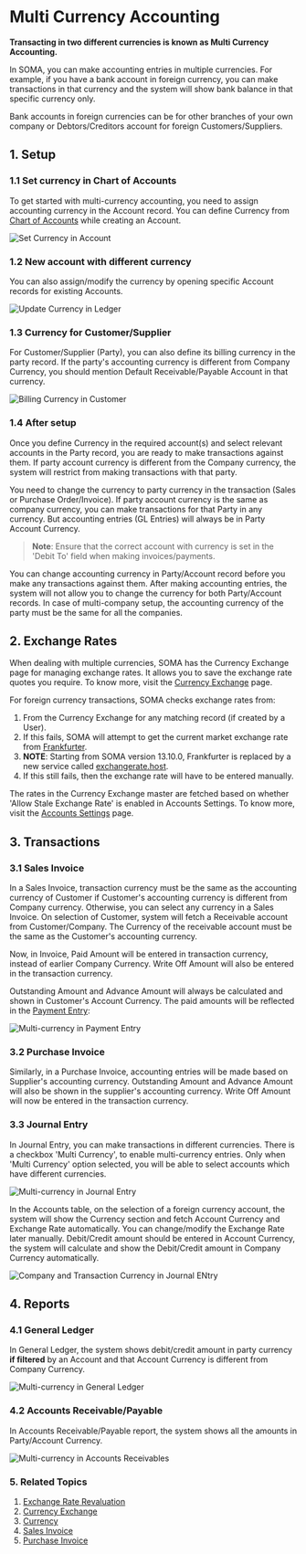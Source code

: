 
# Multi Currency Accounting


**Transacting in two different currencies is known as Multi Currency Accounting.**


In SOMA, you can make accounting entries in multiple currencies. For example, if you have a bank account in foreign currency, you can make transactions in that currency and the system will show bank balance in that specific currency only.


Bank accounts in foreign currencies can be for other branches of your own company or Debtors/Creditors account for foreign Customers/Suppliers.


## 1. Setup


### 1.1 Set currency in Chart of Accounts


To get started with multi-currency accounting, you need to assign accounting currency in the Account record. You can define Currency from [Chart of Accounts](/docs/en/accounts/chart-of-accounts) while creating an Account.


![Set Currency in Account](/files/set-default-currency-in-ledger.png)


### 1.2 New account with different currency


You can also assign/modify the currency by opening specific Account records for existing Accounts.


![Update Currency in Ledger](/files/update-currency-in-ledger.png)


### 1.3 Currency for Customer/Supplier


For Customer/Supplier (Party), you can also define its billing currency in the party record. If the party's accounting currency is different from Company Currency, you should mention Default Receivable/Payable Account in that currency.


![Billing Currency in Customer](/files/customer-billing-currency.png)


### 1.4 After setup


Once you define Currency in the required account(s) and select relevant accounts in the Party record, you are ready to make transactions against them. If party account currency is different from the Company currency, the system will restrict from making transactions with that party.


You need to change the currency to party currency in the transaction (Sales or Purchase Order/Invoice). If party account currency is the same as company currency, you can make transactions for that Party in any currency. But accounting entries (GL Entries) will always be in Party Account Currency.



> 
> **Note**: Ensure that the correct account with currency is set in the 'Debit To' field when making invoices/payments.
> 
> 
> 


You can change accounting currency in Party/Account record before you make any transactions against them. After making accounting entries, the system will not allow you to change the currency for both Party/Account records. In case of multi-company setup, the accounting currency of the party must be the same for all the companies.


## 2. Exchange Rates


When dealing with multiple currencies, SOMA has the Currency Exchange page for managing exchange rates. It allows you to save the exchange rate quotes you require. To know more, visit the [Currency Exchange](/docs/en/accounts/currency-exchange) page.


For foreign currency transactions, SOMA checks exchange rates from:


1. From the Currency Exchange for any matching record (if created by a User).
2. If this fails, SOMA will attempt to get the current market exchange rate from [Frankfurter](https://www.frankfurter.app).
3. **NOTE**: Starting from SOMA version 13.10.0, Frankfurter is replaced by a new service called [exchangerate.host](https://exchangerate.host).
4. If this still fails, then the exchange rate will have to be entered manually.


The rates in the Currency Exchange master are fetched based on whether 'Allow Stale Exchange Rate' is enabled in Accounts Settings. To know more, visit the [Accounts Settings](/docs/en/accounts/accounts-settings) page.


## 3. Transactions


### 3.1 Sales Invoice


In a Sales Invoice, transaction currency must be the same as the accounting currency of Customer if Customer's accounting currency is different from Company currency. Otherwise, you can select any currency in a Sales Invoice. On selection of Customer, system will fetch a Receivable account from Customer/Company. The Currency of the receivable account must be the same as the Customer's accounting currency.


Now, in Invoice, Paid Amount will be entered in transaction currency, instead of earlier Company Currency. Write Off Amount will also be entered in the transaction currency.


Outstanding Amount and Advance Amount will always be calculated and shown in Customer's Account Currency. The paid amounts will be reflected in the [Payment Entry](/docs/en/accounts/payment-entry):


![Multi-currency in Payment Entry](/files/multi-currency-in-payment-entry.png)


### 3.2 Purchase Invoice


Similarly, in a Purchase Invoice, accounting entries will be made based on Supplier's accounting currency. Outstanding Amount and Advance Amount will also be shown in the supplier's accounting currency. Write Off Amount will now be entered in the transaction currency.


### 3.3 Journal Entry


In Journal Entry, you can make transactions in different currencies. There is a checkbox 'Multi Currency', to enable multi-currency entries. Only when 'Multi Currency' option selected, you will be able to select accounts which have different currencies.


![Multi-currency in Journal Entry](/files/multi-currency-journal-entry.png)


In the Accounts table, on the selection of a foreign currency account, the system will show the Currency section and fetch Account Currency and Exchange Rate automatically. You can change/modify the Exchange Rate later manually. Debit/Credit amount should be entered in Account Currency, the system will calculate and show the Debit/Credit amount in Company Currency automatically.


![Company and Transaction Currency in Journal ENtry](/files/company-and-transaction-currency-in-journal-entry.png)


## 4. Reports


### 4.1 General Ledger


In General Ledger, the system shows debit/credit amount in party currency **if filtered** by an Account and that Account Currency is different from Company Currency.


![Multi-currency in General Ledger](/files/multi-currency-in-general-ledger.png)


### 4.2 Accounts Receivable/Payable


In Accounts Receivable/Payable report, the system shows all the amounts in Party/Account Currency.


![Multi-currency in Accounts Receivables](/files/multi-currency-in-accounts-receivable.png)


### 5. Related Topics


1. [Exchange Rate Revaluation](/docs/en/accounts/exchange-rate-revaluation)
2. [Currency Exchange](/docs/en/accounts/currency-exchange)
3. [Currency](/docs/en/accounts/currency)
4. [Sales Invoice](/docs/en/accounts/sales-invoice)
5. [Purchase Invoice](/docs/en/accounts/purchase-invoice)


